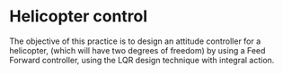 # Helicopter control

The objective of this practice is to design an attitude controller for a helicopter, 
(which will have two degrees of freedom) by using a Feed Forward controller, 
using the LQR design technique with integral action.
